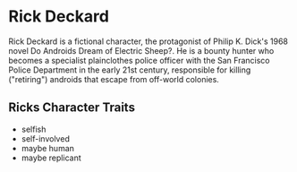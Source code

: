 # Rick Deckard
Rick Deckard is a fictional character, the protagonist of Philip K. Dick's 1968 novel Do Androids Dream of Electric Sheep?.
He is a bounty hunter who becomes a specialist plainclothes police officer with the San Francisco Police Department in the early 21st century, responsible for killing ("retiring") androids that escape from off-world colonies.

## Ricks Character Traits
* selfish
* self-involved
* maybe human
* maybe replicant